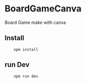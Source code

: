 # BoardGameCanva

Board Game make with canva

## Install

```
    npm install

```

## run Dev

```
    npm run dev

```
